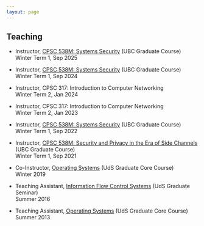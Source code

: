 ```yaml
---
layout: page
---
```


## Teaching

- Instructor, [CPSC 538M: Systems Security](./courses/cpsc538m.html) (UBC Graduate Course)<br>
Winter Term 1, Sep 2025

- Instructor, [CPSC 538M: Systems Security](./courses/2024w1/cpsc538m.html) (UBC Graduate Course)<br>
Winter Term 1, Sep 2024

- Instructor, CPSC 317: Introduction to Computer Networking<br>
Winter Term 2, Jan 2024

- Instructor, CPSC 317: Introduction to Computer Networking<br>
Winter Term 2, Jan 2023

- Instructor, [CPSC 538M: Systems Security](https://aasthakm.github.io/courses/2022w1/cpsc538m.html) (UBC Graduate Course)<br>
Winter Term 1, Sep 2022

- Instructor, [CPSC 538M: Security and Privacy in the Era of Side Channels](https://aasthakm.github.io/courses/2021w1/cpsc538m.html) (UBC Graduate Course)<br>
Winter Term 1, Sep 2021

- Co-Instructor, [Operating Systems](https://courses.mpi-sws.org/os-ws19/) (UdS Graduate Core Course)<br>
Winter 2019

- Teaching Assistant, [Information Flow Control Systems](https://people.mpi-sws.org/~dg/teaching/ifcs2016/ifcs2016.html) (UdS Graduate Seminar)<br>
Summer 2016

- Teaching Assistant, [Operating Systems](http://courses.mpi-sws.org/os-ss13/) (UdS Graduate Core Course)<br>
Summer 2013

